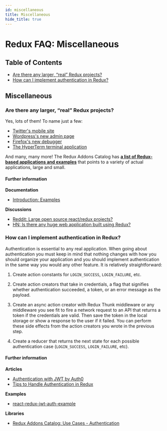 ```yaml
---
id: miscellaneous
title: Miscellaneous
hide_title: true
---
```


# Redux FAQ: Miscellaneous

## Table of Contents

- [Are there any larger, “real” Redux projects?](#are-there-any-larger-real-redux-projects)
- [How can I implement authentication in Redux?](#how-can-i-implement-authentication-in-redux)

## Miscellaneous

### Are there any larger, “real” Redux projects?

Yes, lots of them! To name just a few:

- [Twitter's mobile site](https://mobile.twitter.com/)
- [Wordpress's new admin page](https://github.com/Automattic/wp-calypso)
- [Firefox's new debugger](https://github.com/devtools-html/debugger.html)
- [The HyperTerm terminal application](https://github.com/zeit/hyperterm)

And many, many more! The Redux Addons Catalog has **[a list of Redux-based applications and examples](https://github.com/markerikson/redux-ecosystem-links/blob/master/apps-and-examples.md)** that points to a variety of actual applications, large and small.

#### Further information

**Documentation**

- [Introduction: Examples](../introduction/Examples.md)

**Discussions**

- [Reddit: Large open source react/redux projects?](https://www.reddit.com/r/reactjs/comments/496db2/large_open_source_reactredux_projects/)
- [HN: Is there any huge web application built using Redux?](https://news.ycombinator.com/item?id=10710240)

### How can I implement authentication in Redux?

Authentication is essential to any real application. When going about authentication you must keep in mind that nothing changes with how you should organize your application and you should implement authentication in the same way you would any other feature. It is relatively straightforward:

1. Create action constants for `LOGIN_SUCCESS`, `LOGIN_FAILURE`, etc.

2. Create action creators that take in credentials, a flag that signifies whether authentication succeeded, a token, or an error message as the payload.

3. Create an async action creator with Redux Thunk middleware or any middleware you see fit to fire a network request to an API that returns a token if the credentials are valid. Then save the token in the local storage or show a response to the user if it failed. You can perform these side effects from the action creators you wrote in the previous step.

4. Create a reducer that returns the next state for each possible authentication case (`LOGIN_SUCCESS`, `LOGIN_FAILURE`, etc).

#### Further information

**Articles**

- [Authentication with JWT by Auth0](https://auth0.com/blog/2016/01/04/secure-your-react-and-redux-app-with-jwt-authentication/)
- [Tips to Handle Authentication in Redux](https://medium.com/@MattiaManzati/tips-to-handle-authentication-in-redux-2-introducing-redux-saga-130d6872fbe7)

**Examples**

- [react-redux-jwt-auth-example](https://github.com/joshgeller/react-redux-jwt-auth-example)

**Libraries**

- [Redux Addons Catalog: Use Cases - Authentication](https://github.com/markerikson/redux-ecosystem-links/blob/master/use-cases.md#authentication)
